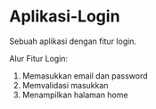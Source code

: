 # Aplikasi-Login
Sebuah aplikasi dengan fitur login.

Alur Fitur Login:
1. Memasukkan email dan password
2. Memvalidasi masukkan
5. Menampilkan halaman home

